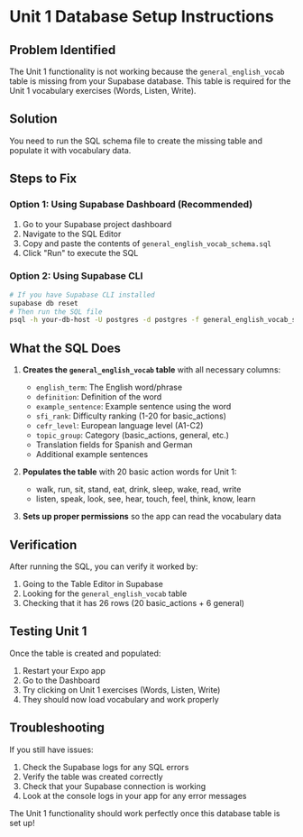 # Unit 1 Database Setup Instructions

## Problem Identified
The Unit 1 functionality is not working because the `general_english_vocab` table is missing from your Supabase database. This table is required for the Unit 1 vocabulary exercises (Words, Listen, Write).

## Solution
You need to run the SQL schema file to create the missing table and populate it with vocabulary data.

## Steps to Fix

### Option 1: Using Supabase Dashboard (Recommended)
1. Go to your Supabase project dashboard
2. Navigate to the SQL Editor
3. Copy and paste the contents of `general_english_vocab_schema.sql`
4. Click "Run" to execute the SQL

### Option 2: Using Supabase CLI
```bash
# If you have Supabase CLI installed
supabase db reset
# Then run the SQL file
psql -h your-db-host -U postgres -d postgres -f general_english_vocab_schema.sql
```

## What the SQL Does
1. **Creates the `general_english_vocab` table** with all necessary columns:
   - `english_term`: The English word/phrase
   - `definition`: Definition of the word
   - `example_sentence`: Example sentence using the word
   - `sfi_rank`: Difficulty ranking (1-20 for basic_actions)
   - `cefr_level`: European language level (A1-C2)
   - `topic_group`: Category (basic_actions, general, etc.)
   - Translation fields for Spanish and German
   - Additional example sentences

2. **Populates the table** with 20 basic action words for Unit 1:
   - walk, run, sit, stand, eat, drink, sleep, wake, read, write
   - listen, speak, look, see, hear, touch, feel, think, know, learn

3. **Sets up proper permissions** so the app can read the vocabulary data

## Verification
After running the SQL, you can verify it worked by:
1. Going to the Table Editor in Supabase
2. Looking for the `general_english_vocab` table
3. Checking that it has 26 rows (20 basic_actions + 6 general)

## Testing Unit 1
Once the table is created and populated:
1. Restart your Expo app
2. Go to the Dashboard
3. Try clicking on Unit 1 exercises (Words, Listen, Write)
4. They should now load vocabulary and work properly

## Troubleshooting
If you still have issues:
1. Check the Supabase logs for any SQL errors
2. Verify the table was created correctly
3. Check that your Supabase connection is working
4. Look at the console logs in your app for any error messages

The Unit 1 functionality should work perfectly once this database table is set up!
